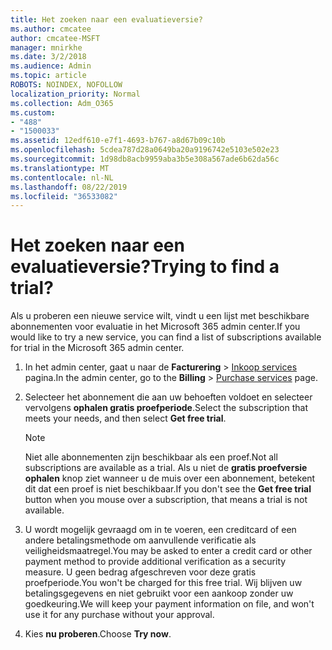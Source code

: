 ```yaml
---
title: Het zoeken naar een evaluatieversie?
ms.author: cmcatee
author: cmcatee-MSFT
manager: mnirkhe
ms.date: 3/2/2018
ms.audience: Admin
ms.topic: article
ROBOTS: NOINDEX, NOFOLLOW
localization_priority: Normal
ms.collection: Adm_O365
ms.custom:
- "488"
- "1500033"
ms.assetid: 12edf610-e7f1-4693-b767-a8d67b09c10b
ms.openlocfilehash: 5cdea787d28a0649ba20a9196742e5103e502e23
ms.sourcegitcommit: 1d98db8acb9959aba3b5e308a567ade6b62da56c
ms.translationtype: MT
ms.contentlocale: nl-NL
ms.lasthandoff: 08/22/2019
ms.locfileid: "36533082"
---
```

# <a name="trying-to-find-a-trial"></a><span data-ttu-id="e94c4-102">Het zoeken naar een evaluatieversie?</span><span class="sxs-lookup"><span data-stu-id="e94c4-102">Trying to find a trial?</span></span>

<span data-ttu-id="e94c4-103">Als u proberen een nieuwe service wilt, vindt u een lijst met beschikbare abonnementen voor evaluatie in het Microsoft 365 admin center.</span><span class="sxs-lookup"><span data-stu-id="e94c4-103">If you would like to try a new service, you can find a list of subscriptions available for trial in the Microsoft 365 admin center.</span></span>
  
1. <span data-ttu-id="e94c4-104">In het admin center, gaat u naar de **Facturering** \> [Inkoop services](https://go.microsoft.com/fwlink/p/?linkid=868433) pagina.</span><span class="sxs-lookup"><span data-stu-id="e94c4-104">In the admin center, go to the **Billing** \> [Purchase services](https://go.microsoft.com/fwlink/p/?linkid=868433) page.</span></span>

2. <span data-ttu-id="e94c4-105">Selecteer het abonnement die aan uw behoeften voldoet en selecteer vervolgens **ophalen gratis proefperiode**.</span><span class="sxs-lookup"><span data-stu-id="e94c4-105">Select the subscription that meets your needs, and then select  **Get free trial**.</span></span>

    > [!NOTE]
    > <span data-ttu-id="e94c4-106">Niet alle abonnementen zijn beschikbaar als een proef.</span><span class="sxs-lookup"><span data-stu-id="e94c4-106">Not all subscriptions are available as a trial.</span></span> <span data-ttu-id="e94c4-107">Als u niet de **gratis proefversie ophalen** knop ziet wanneer u de muis over een abonnement, betekent dit dat een proef is niet beschikbaar.</span><span class="sxs-lookup"><span data-stu-id="e94c4-107">If you don't see the **Get free trial** button when you mouse over a subscription, that means a trial is not available.</span></span>
  
3. <span data-ttu-id="e94c4-108">U wordt mogelijk gevraagd om in te voeren, een creditcard of een andere betalingsmethode om aanvullende verificatie als veiligheidsmaatregel.</span><span class="sxs-lookup"><span data-stu-id="e94c4-108">You may be asked to enter a credit card or other payment method to provide additional verification as a security measure.</span></span> <span data-ttu-id="e94c4-109">U geen bedrag afgeschreven voor deze gratis proefperiode.</span><span class="sxs-lookup"><span data-stu-id="e94c4-109">You won't be charged for this free trial.</span></span> <span data-ttu-id="e94c4-110">Wij blijven uw betalingsgegevens en niet gebruikt voor een aankoop zonder uw goedkeuring.</span><span class="sxs-lookup"><span data-stu-id="e94c4-110">We will keep your payment information on file, and won't use it for any purchase without your approval.</span></span>

4. <span data-ttu-id="e94c4-111">Kies **nu proberen**.</span><span class="sxs-lookup"><span data-stu-id="e94c4-111">Choose **Try now**.</span></span>
